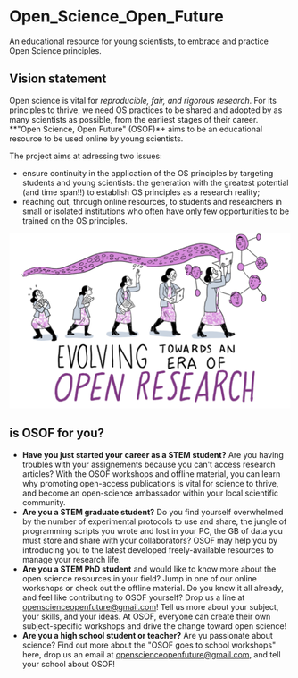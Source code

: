 # Open_Science_Open_Future
An educational resource for young scientists, to embrace and practice Open Science principles.

## Vision statement

Open science is vital for _reproducible, fair, and rigorous research_. For its principles to thrive, we need OS practices to be shared and adopted by as many scientists as possible, from the earliest stages of their career. 
**"Open Science, Open Future" (OSOF)*+ aims to be an educational resource to be used online by young scientists.

The project aims at adressing two issues:
- ensure continuity in the application of the OS principles by targeting students and young scientists: the generation with the greatest potential (and time span!!) to establish OS principles as a research reality;
- reaching out, through online resources, to students and researchers in small or isolated institutions who often have only few opportunities to be trained on the OS principles.

![[Illustrations from the Turing Way book dashes - Zenodo](https://zenodo.org/record/3695300#.Yl20yigzZPY)](images/open_way.PNG)

## is OSOF for you?

- **Have you just started your career as a STEM student?** Are you having troubles with your assignements because you can't access research articles? With the OSOF workshops and offline material, you can learn why promoting open-access publications is vital for science to thrive, and become an open-science ambassador within your local scientific community. 
- **Are you a STEM graduate student?** Do you find yourself overwhelmed by the number of experimental protocols to use and share, the jungle of programming scripts you wrote and lost in your PC, the GB of data you must store and share with your collaborators? OSOF may help you by introducing you to the latest developed freely-available resources to manage your research life.
- **Are you a STEM PhD student** and would like to know more about the open science resources in your field? Jump in one of our online workshops or check out the offline material. Do you know it all already, and feel like contributing to OSOF yourself? Drop us a line at openscienceopenfuture@gmail.com! Tell us more about your subject, your skills, and your ideas. At OSOF, everyone can create their own subject-specific workshops and drive the change toward open science!
- **Are you a high school student or teacher?** Are yu passionate about science? Find out more about the "OSOF goes to school workshops" here, drop us an email at openscienceopenfuture@gmail.com, and tell your school about OSOF!
